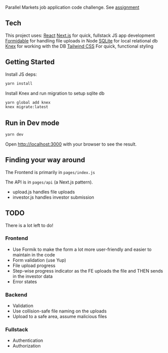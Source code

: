 Parallel Markets job application code challenge.
See [assignment](https://gist.github.com/bmuller/341e89cf87083119ad1241f5b896fa7c)

## Tech

This project uses:
[React](http://reactjs.org)
[Next.js](http://nextjs.org) for quick, fullstack JS app development
[Formidable](https://github.com/node-formidable/formidable) for handling file uploads in Node
[SQLite](https://www.sqlite.org/index.html) for local relational db
[Knex](http://knexjs.org) for working with the DB
[Tailwind CSS](https://tailwindcss.com) For quick, functional styling

## Getting Started

Install JS deps:

```bash
yarn install
```

Install Knex and run migration to setup sqlite db

```bash
yarn global add knex
knex migrate:latest
```

## Run in Dev mode

```bash
yarn dev
```

Open [http://localhost:3000](http://localhost:3000) with your browser to see the result.

## Finding your way around

The Frontend is primarily in `pages/index.js`

The API is in `pages/api` (a Next.js pattern).

- upload.js handles file uploads
- investor.js handles investor submission

## TODO

There is a lot left to do!

### Frontend

- Use Formik to make the form a lot more user-friendly and easier to maintain in the code
- Form validation (use Yup)
- File upload progress
- Step-wise progress indicator as the FE uploads the file and THEN sends in the investor data
- Error states

### Backend

- Validation
- Use collision-safe file naming on the uploads
- Upload to a safe area, assume malicious files

### Fullstack

- Authentication
- Authorization
